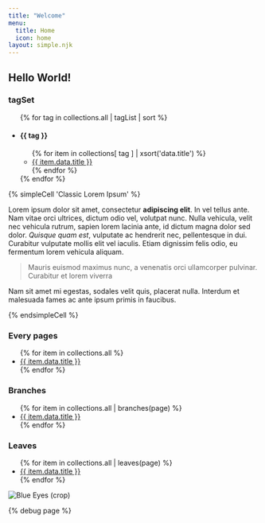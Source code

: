 ```yaml
---
title: "Welcome"
menu:
  title: Home
  icon: home
layout: simple.njk
---
```


## Hello World!

### tagSet

<ul class="list-disc ml-4">
{% for tag in collections.all | tagList | sort %}<li><h4>{{ tag }}</h4><ul class="list-disc ml-4">
{% for item in collections[ tag ] | xsort('data.title') %}<li><a href="{{ item.url }}">{{ item.data.title }}</a></li>{% endfor %}
</ul></li>{% endfor %}
</ul>

{% simpleCell 'Classic Lorem Ipsum' %}

Lorem ipsum dolor sit amet, consectetur **adipiscing elit**. In vel tellus ante. Nam vitae orci ultrices, dictum odio vel, volutpat nunc. Nulla vehicula, velit nec vehicula rutrum, sapien lorem lacinia ante, id dictum magna dolor sed dolor. _Quisque quam est_, vulputate ac hendrerit nec, pellentesque in dui. Curabitur vulputate mollis elit vel iaculis. Etiam dignissim felis odio, eu fermentum lorem vehicula aliquam.

> Mauris euismod maximus nunc, a venenatis orci ullamcorper pulvinar. Curabitur et lorem viverra

Nam sit amet mi egestas, sodales velit quis, placerat nulla. Interdum et malesuada fames ac ante ipsum primis in faucibus.

{% endsimpleCell %}

### Every pages

<ul>
{% for item in collections.all %}<li><a href="{{ item.url }}">{{ item.data.title }}</a></li>{% endfor %}
</ul>

### Branches

<ul>
{% for item in collections.all | branches(page) %}<li><a href="{{ item.url }}">{{ item.data.title }}</a></li>{% endfor %}
</ul>

### Leaves

<ul>
{% for item in collections.all | leaves(page) %}<li><a href="{{ item.url }}">{{ item.data.title }}</a></li>{% endfor %}
</ul>

![Blue Eyes (crop)](/static/images/blue-eyes.jpg?nf_resize=smartcrop&w=300&h=300)

{% debug page %}
